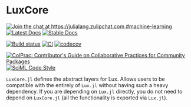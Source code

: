 # LuxCore

[![Join the chat at https://julialang.zulipchat.com #machine-learning](https://img.shields.io/static/v1?label=Zulip&message=chat&color=9558b2&labelColor=389826)](https://julialang.zulipchat.com/#narrow/stream/machine-learning)
[![Latest Docs](https://img.shields.io/badge/docs-latest-blue.svg)](https://lux.csail.mit.edu/dev/api/Building_Blocks/LuxCore)
[![Stable Docs](https://img.shields.io/badge/docs-stable-blue.svg)](https://lux.csail.mit.edu/stable/api/Building_Blocks/LuxCore)

[![Build status](https://badge.buildkite.com/702f7908a08898971896c9bf5aae03e8e419bcbc44c5544237.svg?branch=main)](https://buildkite.com/julialang/luxcore-dot-jl)
[![CI](https://github.com/LuxDL/LuxCore.jl/actions/workflows/CI.yml/badge.svg)](https://github.com/LuxDL/LuxCore.jl/actions/workflows/CI.yml)
[![codecov](https://codecov.io/gh/LuxDL/LuxCore.jl/branch/main/graph/badge.svg?token=1ZY0A2NPEM)](https://codecov.io/gh/LuxDL/LuxCore.jl)

[![ColPrac: Contributor's Guide on Collaborative Practices for Community Packages](https://img.shields.io/badge/ColPrac-Contributor's%20Guide-blueviolet)](https://github.com/SciML/ColPrac)
[![SciML Code Style](https://img.shields.io/static/v1?label=code%20style&message=SciML&color=9558b2&labelColor=389826)](https://github.com/SciML/SciMLStyle)

`LuxCore.jl` defines the abstract layers for Lux. Allows users to be compatible with the
entirely of `Lux.jl` without having such a heavy dependency. If you are depending on
`Lux.jl` directly, you do not need to depend on `LuxCore.jl` (all the functionality is
exported via `Lux.jl`).
